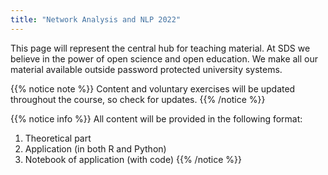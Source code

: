 ```yaml
---
title: "Network Analysis and NLP 2022"
---
```


This page will represent the central hub for teaching material. At SDS we believe in the power of open science and open education. We make all our material available outside password protected university systems.

{{% notice note %}}
Content and voluntary exercises will be updated throughout the course, so check for updates.
{{% /notice %}}

{{% notice info %}}
All content will be provided in the following format:

1. Theoretical part
2. Application (in both R and Python)
3. Notebook of application (with code)
{{% /notice %}}

<!---
{{% notice tip %}}stuff
{{% /notice %}}


{{% notice info %}}
some important info
{{% /notice %}}



{{% notice note %}}
Some important stuff
{{% /notice %}}
--->